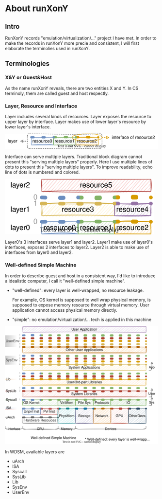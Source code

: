 # About runXonY

## Intro

RunXonY records "emulation/virtualization/..." project I have met.
In order to make the records in runXonY more precie and consistent,
I will first elaborate the terminolies used in runXonY.

## Terminologies

### X&Y or Guest&Host

As the name runXonY reveals, there are two entities X and Y.
In CS terminoly, them are called guest and host respectly.

### Layer, Resource and Interface

Layer includes several kinds of resources.
Layer exposes the resource to upper layer by interface.
Layer makes use of lower layer's resource by lower layer's interface.

![](./images/legends.svg)

Interface can serve multiple layers.
Traditional block diagram cannot present this "serving multiple layers" properly.
Here I use multiple lines of dots to present this "serving multiple layers".
To improve readability, echo line of dots is numbered and colored.

![](./images/legends_serve_multi_layers.svg)

Layer0's 3 interfaces serve layer1 and layer2.
Layer1 make use of layer0's interfaces, exposes 2 interfaces to layer2.
Layer2 is able to make use of interfaces from layer0 and layer2.

### Well-defined Simple Machine

In order to describe guest and host in a consistent way,
I'd like to introduce a idealistic computer,
I call it "well-defined simple machine".

* "well-defined": every layer is well-wrapped,
  no resource leakage.

  For example, OS kernel is supposed to well wrap physical memory,
  is supposed to expose memory resource through virtual memory.
  User application cannot access physical memory directly.
* "simple": no emulation/virtualization/... tech is applied in this machine

![](./images/general_app_arch.svg)

In WDSM, available layers are

* uArch
* ISA
* Syscall
* SysLib
* Lib
* SysEnv
* UserEnv
